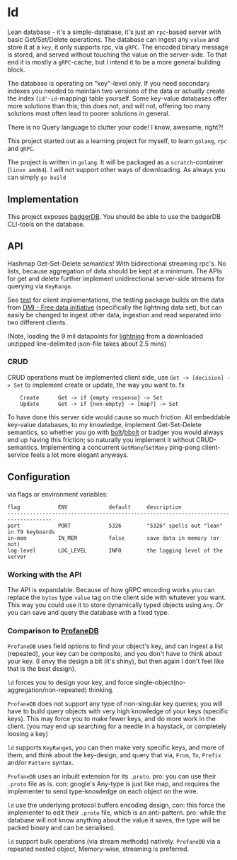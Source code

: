 # ld
Lean database - it's a simple-database, it's just an `rpc`-based server with basic Get/Set/Delete operations.
The database can ingest any `value` and store it at a `key`, it only supports rpc, via `gRPC`. The encoded binary message 
is stored, and served without touching the value on the server-side. To that end it is mostly a `gRPC`-cache, 
but I intend it to be a more general building block.

The database is operating on "key"-level only. If you need secondary indexes you needed to maintain two versions of the data or actually create the index (`id'`-`id`-mapping) table yourself.
Some key-value databases offer more solutions than this; this does not, and will not, offering too many solutions most often lead to poorer solutions in general.

There is no Query language to clutter your code! I know, awesome, right?!

This project started out as a learning project for myself, to learn `golang`, `rpc` and `gRPC`.

The project is written in `golang`. It will be packaged as a `scratch`-container (`linux amd64`).
I will not support other ways of downloading. 
As always you can simply `go build`

## Implementation
This project exposes [badgerDB](https://github.com/dgraph-io/badger). You should be able to use the badgerDB CLI-tools on the database. 

## API
Hashmap Get-Set-Delete semantics! With bidirectional streaming rpc's. No lists, because aggregation of data should be kept at a minimum.
The APIs for get and delete further implement unidirectional server-side streams for querying via `KeyRange`.

See [test](test) for client implementations, the testing package builds on the data from [DMI - Free data initiative](https://confluence.govcloud.dk/display/FDAPI) (specifically the lightning data set), 
but can easily be changed to ingest other data, ingestion and read separated into two different clients. 

(Note, loading the 9 mil datapoints for [lightning](https://confluence.govcloud.dk/pages/viewpage.action?pageId=37355752) from a downloaded unzipped line-delimited json-file takes about 2.5 mins)

### CRUD
CRUD operations must be implemented client side, use `Get -> [decision] -> Set` to implement create or update, the way you want to. fx 
```text
    Create      Get -> if {empty response} -> Set
    Update      Get -> if {non-empty} -> [map?] -> Set
```
To have done this server side would cause so much friction. All embeddable key-value databases, to my knowledge, implement Get-Set-Delete semantics, so whether you go with [bolt](https://github.com/boltdb/bolt)/[bbolt](https://github.com/etcd-io/bbolt) or badger you would always end up having this friction; so naturally you implement it without CRUD-semantics. Implementing a concurrent `GetMany`/`SetMany` ping-pong client-service feels a lot more elegant anyways.

## Configuration
via flags or environment variables:
```text
flag            ENV             default     description
------------------------------------------------------------------------------------
port            PORT            5326        "5326" spells out "lean" in T9 keyboards
in-mem          IN_MEM          false       save data in memory (or not)
log-level       LOG_LEVEL       INFO        the logging level of the server
```

### Working with the API
The API is expandable. Because of how gRPC encoding works you can replace the `bytes` type `value` tag on the client side with whatever you want.
This way you could use it to store dynamically typed objects using `Any`. Or you can save and query the database with a fixed type.

### Comparison to [ProfaneDB](https://gitlab.com/ProfaneDB/ProfaneDB)
`ProfaneDB` uses field options to find your object's key, and can ingest a list (repeated), your key can be composite, and you don't have to think about your key. (I envy the design a bit (it's shiny), but then again I don't feel like that is the best design).

`ld` forces you to design your key, and force single-object(no-aggregation/non-repeated) thinking.

`ProfaneDB` does not support any type of non-singular key queries; you will have to build query objects with very high knowledge of your keys (specific keys). This may force you to make fewer keys, and do more work in the client. (you may end up searching for a needle in a haystack, or completely loosing a key)

`ld` supports `KeyRange`s, you can then make very specific keys, and more of them, and think about the key-design, and query that via, `From`, `To`, `Prefix` and/or `Pattern` syntax.

`ProfaneDB` uses an inbuilt extension for its `.proto`. pro: you can use their `.proto` file as is. con: google's Any-type is just like map, and requires the implementer to send type-knowledge on each object on the wire.

`ld` use the underlying protocol buffers encoding design, con: this force the implementer to edit their `.proto` file, which is an anti-pattern. pro: while the database will not know anything about the value it saves, the type will be packed binary and can be serialised.

`ld` support bulk operations (via stream methods) natively. `ProfaneDB` via a repeated nested object, Memory-wise, streaming is preferred.